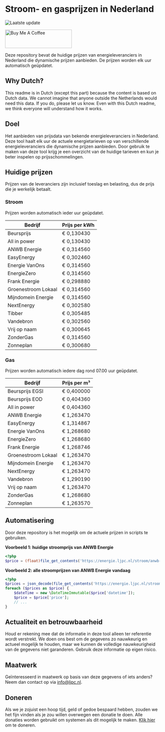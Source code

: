 # Stroom- en gasprijzen in Nederland

![Laatste update](https://img.shields.io/badge/laatste%20update-2025--03--12%2006%3A00%20CET-brightgreen)

<a href="https://www.buymeacoffee.com/Lars-" target="_blank"><img src="https://cdn.buymeacoffee.com/buttons/v2/default-orange.png" alt="Buy Me A Coffee" height="60" style="height: 60px !important;width: 217px !important;" ></a>

Deze repository bevat de huidige prijzen van energieleveranciers in Nederland die dynamische prijzen aanbieden. De prijzen worden elk uur automatisch geüpdatet.

## Why Dutch?

This readme is in Dutch (except this part) because the content is based on Dutch data. We cannot imagine that anyone outside the Netherlands would need this data. If you do, please let us know. Even with this Dutch readme, we think
everyone will understand how it works.

## Doel

Het aanbieden van prijsdata van bekende energieleveranciers in Nederland. Deze tool haalt elk uur de actuele energietarieven op van verschillende energieleveranciers die dynamische prijzen aanbieden. Door gebruik te maken van deze tool
krijg je een overzicht van de huidige tarieven en kun je beter inspelen op prijsschommelingen.

## Huidige prijzen

Prijzen van de leveranciers zijn inclusief toeslag en belasting, dus de prijs die je werkelijk betaalt.

### Stroom

Prijzen worden automatisch ieder uur geüpdatet.

 Bedrijf | Prijs per kWh 
---------|---------------
Beursprijs | € 0,130430
All in power | € 0,130430
ANWB Energie | € 0,314560
EasyEnergy | € 0,302460
Energie VanOns | € 0,314560
EnergieZero | € 0,314560
Frank Energie | € 0,298880
Groenestroom Lokaal | € 0,314560
Mijndomein Energie | € 0,314560
NextEnergy | € 0,302580
Tibber | € 0,305485
Vandebron | € 0,302560
Vrij op naam | € 0,300645
ZonderGas | € 0,314560
Zonneplan | € 0,300680


### Gas

Prijzen worden automatisch iedere dag rond 07.00 uur geüpdatet.

 Bedrijf | Prijs per m³ 
---------|--------------
Beursprijs EGSI | € 0,400000
Beursprijs EOD | € 0,404360
All in power | € 0,404360
ANWB Energie | € 1,263470
EasyEnergy | € 1,314867
Energie VanOns | € 1,268680
EnergieZero | € 1,268680
Frank Energie | € 1,268746
Groenestroom Lokaal | € 1,263470
Mijndomein Energie | € 1,263470
NextEnergy | € 1,263470
Vandebron | € 1,290190
Vrij op naam | € 1,263470
ZonderGas | € 1,268680
Zonneplan | € 1,263570


## Automatisering

Door deze repository is het mogelijk om de actuele prijzen in scripts te gebruiken.

**Voorbeeld 1: huidige stroomprijs van ANWB Energie**

```php
<?php
$price = (float)file_get_contents('https://energie.ljpc.nl/stroom/anwb-energie-nu.txt');

```

**Voorbeeld 2: alle stroomprijzen van ANWB Energie vandaag**

```php
<?php
$prices = json_decode(file_get_contents('https://energie.ljpc.nl/stroom/all-in-power-vandaag.json'),true);
foreach ($prices as $price) {
    $dateTime = new \DateTimeImmutable($price['datetime']);
    $price = $price['price'];
    // ...
}
```

## Actualiteit en betrouwbaarheid

Houd er rekening mee dat de informatie in deze tool alleen ter referentie wordt verstrekt. We doen ons best om de gegevens zo nauwkeurig en actueel mogelijk te houden, maar we kunnen de volledige nauwkeurigheid van de gegevens niet
garanderen. Gebruik deze informatie op eigen risico.

## Maatwerk

Geïnteresseerd in maatwerk op basis van deze gegevens of iets anders? Neem dan contact op
via [info@ljpc.nl](mailto:info@ljpc.nl?subject=Energie%20prijzen).

## Doneren

Als we je zojuist een hoop tijd, geld of gedoe bespaard hebben, zouden we het fijn vinden als je zou willen overwegen een
donatie te doen. Alle donaties worden gebruikt om systemen als dit mogelijk te
maken. [Klik hier](https://www.buymeacoffee.com/Lars-) om te doneren.
